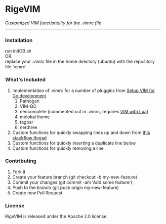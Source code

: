 # RigeVIM

_Customized VIM functionality for the .vimrc file_

---

### Installation

run initDB.sh  
OR  
replace your .vimrc file in the home directory (ubuntu) with the repository file 'vimrc'

### What's Included

1. Implementation of .vimrc for a number of pluggins from [Setup VIM for Go development][1]
    1. Pathogen
    2. VIM-GO
    3. neocomplete (commented out in .vimrc, requires [VIM with Lua][2])
    4. molokai theme
    5. tagbar
    6. nerdtree
2. Custom functions for quickly swapping lines up and down from [this stackflow thread][3]
3. Custom functions for quickly inserting a duplicate line below
4. Custom functions for quickly removing a line


[1]: https://unknwon.io/setup-vim-for-go-development/
[2]: https://gist.github.com/jdewit/9818870
[3]: http://stackoverflow.com/questions/741814/move-entire-line-up-and-down-in-vim
 
### Contributing

1. Fork it
2. Create your feature branch (git checkout -b my-new-feature)
3. Commit your changes (git commit -am 'Add some feature')
4. Push to the branch (git push origin my-new-feature)
5. Create new Pull Request

### License

RigeVIM is released under the Apache 2.0 license.
